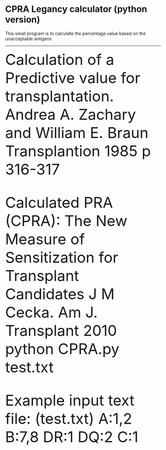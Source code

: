 # CPRA Legancy calculator (python version)

This small program is to calculate the percentage value based on the unacceptable antigens
<div>
    <div></div>
    <hr class="styled-hr" />
    <div></div>
</div>

<font size="12">
Calculation of a Predictive value for transplantation. 
Andrea A. Zachary and William E. Braun Transplantion 1985 p 316-317

Calculated PRA (CPRA): The New Measure of Sensitization for Transplant Candidates 
J M Cecka. Am J. Transplant 2010 
python CPRA.py test.txt

Example input text file: (test.txt)
A:1,2
B:7,8
DR:1
DQ:2
C:1
